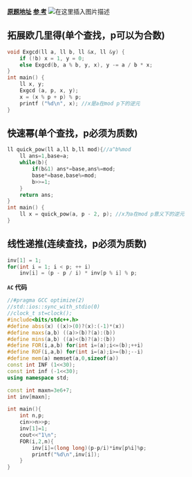 [**原题地址**](https://www.luogu.com.cn/problem/P3811)
[**参 考**](https://www.luogu.com.cn/problem/solution/P3811)
![在这里插入图片描述](https://img-blog.csdnimg.cn/4fdf7492256440d7ac71f5dbefece5e2.png?x-oss-process=image/watermark,type_d3F5LXplbmhlaQ,shadow_50,text_Q1NETiBA6L-954O9,size_20,color_FFFFFF,t_70,g_se,x_16)

## 拓展欧几里得(单个查找，p可以为合数)
```cpp
void Exgcd(ll a, ll b, ll &x, ll &y) {
    if (!b) x = 1, y = 0;
    else Exgcd(b, a % b, y, x), y -= a / b * x;
}
int main() {
    ll x, y;
    Exgcd (a, p, x, y);
    x = (x % p + p) % p;
    printf ("%d\n", x); //x是a在mod p下的逆元
}
```

## 快速幂(单个查找，p必须为质数)
```cpp
ll quick_pow(ll a,ll b,ll mod){//a^b%mod
    ll ans=1,base=a;
    while(b){
        if(b&1) ans*=base,ans%=mod;
        base*=base,base%=mod;
        b>>=1;
    }
    return ans;
}
int main() {
	ll x = quick_pow(a, p - 2, p); //x为a在mod p意义下的逆元
}
```

## 线性递推(连续查找，p必须为质数)
```cpp
inv[1] = 1;
for(int i = 1; i < p; ++ i)
    inv[i] = (p - p / i) * inv[p % i] % p;
```

**`AC` 代码**
```cpp
//#pragma GCC optimize(2)
//std::ios::sync_with_stdio(0)
//clock_t st=clock();
#include<bits/stdc++.h>
#define abss(x) ((x)>(0)?(x):(-1)*(x))
#define maxs(a,b) ((a)>(b)?(a):(b))
#define mins(a,b) ((a)<(b)?(a):(b))
#define FOR(i,a,b) for(int i=(a);i<=(b);++i)
#define ROF(i,a,b) for(int i=(a);i>=(b);--i)
#define mem(a) memset(a,0,sizeof(a))
const int INF (1<<30);
const int inf (-1<<30);
using namespace std;

const int maxn=3e6+7;
int inv[maxn];

int main(){
    int n,p;
    cin>>n>>p;
    inv[1]=1;
    cout<<"1\n";
    FOR(i,2,n){
        inv[i]=(long long)(p-p/i)*inv[p%i]%p;
        printf("%d\n",inv[i]);
    }
}
```